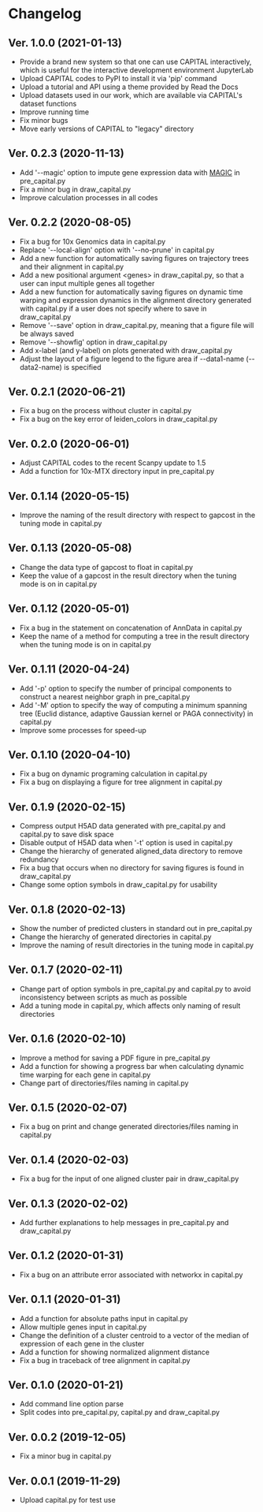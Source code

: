 # Changelog

## Ver. 1.0.0 (2021-01-13)
* Provide a brand new system so that one can use CAPITAL interactively, which is useful for the interactive development environment JupyterLab
* Upload CAPITAL codes to PyPI to install it via 'pip' command
* Upload a tutorial and API using a theme provided by Read the Docs
* Upload datasets used in our work, which are available via CAPITAL's dataset functions
* Improve running time
* Fix minor bugs
* Move early versions of CAPITAL to "legacy" directory 

## Ver. 0.2.3 (2020-11-13)
* Add '--magic' option to impute gene expression data with [MAGIC](https://magic.readthedocs.io/en/stable/) in pre_capital.py
* Fix a minor bug in draw_capital.py
* Improve calculation processes in all codes

## Ver. 0.2.2 (2020-08-05)
* Fix a bug for 10x Genomics data in capital.py
* Replace '--local-align' option with '--no-prune' in capital.py
* Add a new function for automatically saving figures on trajectory trees and their alignment in capital.py
* Add a new positional argument \<genes\> in draw_capital.py, so that a user can input multiple genes all together
* Add a new function for automatically saving figures on dynamic time warping and expression dynamics in the alignment directory generated with capital.py if a user does not specify where to save in draw_capital.py
* Remove '--save' option in draw_capital.py, meaning that a figure file will be always saved
* Remove '--showfig' option in draw_capital.py
* Add x-label (and y-label) on plots generated with draw_capital.py
* Adjust the layout of a figure legend to the figure area if --data1-name (--data2-name) is specified

## Ver. 0.2.1 (2020-06-21)
* Fix a bug on the process without cluster in capital.py
* Fix a bug on the key error of leiden_colors in draw_capital.py

## Ver. 0.2.0 (2020-06-01)
* Adjust CAPITAL codes to the recent Scanpy update to 1.5
* Add a function for 10x-MTX directory input in pre_capital.py

## Ver. 0.1.14 (2020-05-15)
* Improve the naming of the result directory with respect to gapcost in the tuning mode in capital.py

## Ver. 0.1.13 (2020-05-08)
* Change the data type of gapcost to float in capital.py
* Keep the value of a gapcost in the result directory when the tuning mode is on in capital.py

## Ver. 0.1.12 (2020-05-01)
* Fix a bug in the statement on concatenation of AnnData in capital.py
* Keep the name of a method for computing a tree in the result directory when the tuning mode is on in capital.py

## Ver. 0.1.11 (2020-04-24)
* Add '-p' option to specify the number of principal components to construct a nearest neighbor graph in pre_capital.py
* Add '-M' option to specify the way of computing a minimum spanning tree (Euclid distance, adaptive Gaussian kernel or PAGA connectivity) in capital.py
* Improve some processes for speed-up

## Ver. 0.1.10 (2020-04-10)
* Fix a bug on dynamic programing calculation in capital.py
* Fix a bug on displaying a figure for tree alignment in capital.py

## Ver. 0.1.9 (2020-02-15)
* Compress output H5AD data generated with pre_capital.py and capital.py to save disk space
* Disable output of H5AD data when '-t' option is used in capital.py
* Change the hierarchy of generated aligned_data directory to remove redundancy
* Fix a bug that occurs when no directory for saving figures is found in draw_capital.py
* Change some option symbols in draw_capital.py for usability

## Ver. 0.1.8 (2020-02-13)
* Show the number of predicted clusters in standard out in pre_capital.py
* Change the hierarchy of generated directories in capital.py
* Improve the naming of result directories in the tuning mode in capital.py

## Ver. 0.1.7 (2020-02-11)
* Change part of option symbols in pre_capital.py and capital.py to avoid inconsistency between scripts as much as possible
* Add a tuning mode in capital.py, which affects only naming of result directories

## Ver. 0.1.6 (2020-02-10)

* Improve a method for saving a PDF figure in pre_capital.py
* Add a function for showing a progress bar when calculating dynamic time warping for each gene in capital.py
* Change part of directories/files naming in capital.py

## Ver. 0.1.5 (2020-02-07)

* Fix a bug on print and change generated directories/files naming in capital.py

## Ver. 0.1.4 (2020-02-03)

* Fix a bug for the input of one aligned cluster pair in draw_capital.py

## Ver. 0.1.3 (2020-02-02)

* Add further explanations to help messages in pre_capital.py and draw_capital.py 

## Ver. 0.1.2 (2020-01-31)

* Fix a bug on an attribute error associated with networkx in capital.py

## Ver. 0.1.1 (2020-01-31)

* Add a function for absolute paths input in capital.py
* Allow multiple genes input in capital.py
* Change the definition of a cluster centroid to a vector of the median of expression of each gene in the cluster
* Add a function for showing normalized alignment distance
* Fix a bug in traceback of tree alignment in capital.py

## Ver. 0.1.0 (2020-01-21)

* Add command line option parse
* Split codes into pre_capital.py, capital.py and draw_capital.py

## Ver. 0.0.2 (2019-12-05)

* Fix a minor bug in capital.py

## Ver. 0.0.1 (2019-11-29)

* Upload capital.py for test use